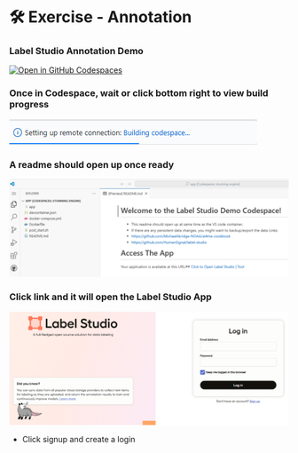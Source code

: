 # 🛠️ Exercise - Annotation

### Label Studio Annotation Demo 
[![Open in GitHub Codespaces](https://github.com/codespaces/badge.svg)](https://codespaces.new/MichaelAkridge-NOAA/ai4me-cookbook?devcontainer_path=.devcontainer%2Flabel-studio-demo%2Fdevcontainer.json)
### Once in Codespace, wait or click bottom right to view build progress
![](docs/s1.png)
### A readme should open up once ready
![](docs/s2.png)
### Click link and it will open the Label Studio App
![](docs/s3.png)

- Click signup and create a login
